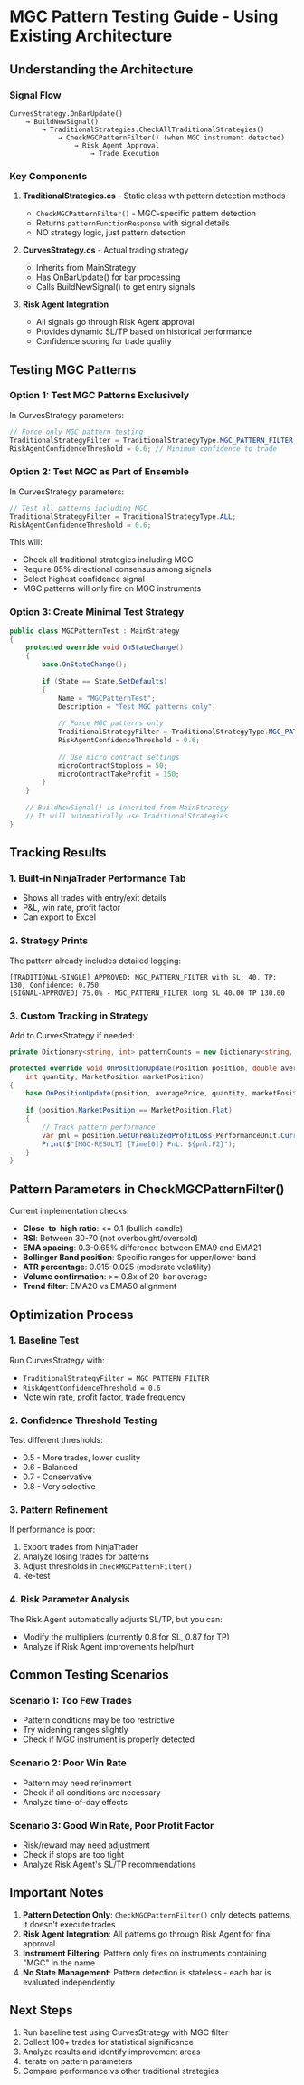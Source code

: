 # MGC Pattern Testing Guide - Using Existing Architecture

## Understanding the Architecture

### Signal Flow
```
CurvesStrategy.OnBarUpdate() 
    → BuildNewSignal() 
        → TraditionalStrategies.CheckAllTraditionalStrategies()
            → CheckMGCPatternFilter() (when MGC instrument detected)
                → Risk Agent Approval
                    → Trade Execution
```

### Key Components

1. **TraditionalStrategies.cs** - Static class with pattern detection methods
   - `CheckMGCPatternFilter()` - MGC-specific pattern detection
   - Returns `patternFunctionResponse` with signal details
   - NO strategy logic, just pattern detection

2. **CurvesStrategy.cs** - Actual trading strategy
   - Inherits from MainStrategy
   - Has OnBarUpdate() for bar processing
   - Calls BuildNewSignal() to get entry signals

3. **Risk Agent Integration**
   - All signals go through Risk Agent approval
   - Provides dynamic SL/TP based on historical performance
   - Confidence scoring for trade quality

## Testing MGC Patterns

### Option 1: Test MGC Patterns Exclusively

In CurvesStrategy parameters:
```csharp
// Force only MGC pattern testing
TraditionalStrategyFilter = TraditionalStrategyType.MGC_PATTERN_FILTER;
RiskAgentConfidenceThreshold = 0.6; // Minimum confidence to trade
```

### Option 2: Test MGC as Part of Ensemble

In CurvesStrategy parameters:
```csharp
// Test all patterns including MGC
TraditionalStrategyFilter = TraditionalStrategyType.ALL;
RiskAgentConfidenceThreshold = 0.6;
```

This will:
- Check all traditional strategies including MGC
- Require 85% directional consensus among signals
- Select highest confidence signal
- MGC patterns will only fire on MGC instruments

### Option 3: Create Minimal Test Strategy

```csharp
public class MGCPatternTest : MainStrategy
{
    protected override void OnStateChange()
    {
        base.OnStateChange();
        
        if (State == State.SetDefaults)
        {
            Name = "MGCPatternTest";
            Description = "Test MGC patterns only";
            
            // Force MGC patterns only
            TraditionalStrategyFilter = TraditionalStrategyType.MGC_PATTERN_FILTER;
            RiskAgentConfidenceThreshold = 0.6;
            
            // Use micro contract settings
            microContractStoploss = 50;
            microContractTakeProfit = 150;
        }
    }
    
    // BuildNewSignal() is inherited from MainStrategy
    // It will automatically use TraditionalStrategies
}
```

## Tracking Results

### 1. Built-in NinjaTrader Performance Tab
- Shows all trades with entry/exit details
- P&L, win rate, profit factor
- Can export to Excel

### 2. Strategy Prints
The pattern already includes detailed logging:
```
[TRADITIONAL-SINGLE] APPROVED: MGC_PATTERN_FILTER with SL: 40, TP: 130, Confidence: 0.750
[SIGNAL-APPROVED] 75.0% - MGC_PATTERN_FILTER long SL 40.00 TP 130.00
```

### 3. Custom Tracking in Strategy
Add to CurvesStrategy if needed:
```csharp
private Dictionary<string, int> patternCounts = new Dictionary<string, int>();

protected override void OnPositionUpdate(Position position, double averagePrice, 
    int quantity, MarketPosition marketPosition)
{
    base.OnPositionUpdate(position, averagePrice, quantity, marketPosition);
    
    if (position.MarketPosition == MarketPosition.Flat)
    {
        // Track pattern performance
        var pnl = position.GetUnrealizedProfitLoss(PerformanceUnit.Currency, Close[0]);
        Print($"[MGC-RESULT] {Time[0]} PnL: ${pnl:F2}");
    }
}
```

## Pattern Parameters in CheckMGCPatternFilter()

Current implementation checks:
- **Close-to-high ratio**: <= 0.1 (bullish candle)
- **RSI**: Between 30-70 (not overbought/oversold)
- **EMA spacing**: 0.3-0.65% difference between EMA9 and EMA21
- **Bollinger Band position**: Specific ranges for upper/lower band
- **ATR percentage**: 0.015-0.025 (moderate volatility)
- **Volume confirmation**: >= 0.8x of 20-bar average
- **Trend filter**: EMA20 vs EMA50 alignment

## Optimization Process

### 1. Baseline Test
Run CurvesStrategy with:
- `TraditionalStrategyFilter = MGC_PATTERN_FILTER`
- `RiskAgentConfidenceThreshold = 0.6`
- Note win rate, profit factor, trade frequency

### 2. Confidence Threshold Testing
Test different thresholds:
- 0.5 - More trades, lower quality
- 0.6 - Balanced
- 0.7 - Conservative
- 0.8 - Very selective

### 3. Pattern Refinement
If performance is poor:
1. Export trades from NinjaTrader
2. Analyze losing trades for patterns
3. Adjust thresholds in `CheckMGCPatternFilter()`
4. Re-test

### 4. Risk Parameter Analysis
The Risk Agent automatically adjusts SL/TP, but you can:
- Modify the multipliers (currently 0.8 for SL, 0.87 for TP)
- Analyze if Risk Agent improvements help/hurt

## Common Testing Scenarios

### Scenario 1: Too Few Trades
- Pattern conditions may be too restrictive
- Try widening ranges slightly
- Check if MGC instrument is properly detected

### Scenario 2: Poor Win Rate
- Pattern may need refinement
- Check if all conditions are necessary
- Analyze time-of-day effects

### Scenario 3: Good Win Rate, Poor Profit Factor
- Risk/reward may need adjustment
- Check if stops are too tight
- Analyze Risk Agent's SL/TP recommendations

## Important Notes

1. **Pattern Detection Only**: `CheckMGCPatternFilter()` only detects patterns, it doesn't execute trades
2. **Risk Agent Integration**: All patterns go through Risk Agent for final approval
3. **Instrument Filtering**: Pattern only fires on instruments containing "MGC" in the name
4. **No State Management**: Pattern detection is stateless - each bar is evaluated independently

## Next Steps

1. Run baseline test using CurvesStrategy with MGC filter
2. Collect 100+ trades for statistical significance  
3. Analyze results and identify improvement areas
4. Iterate on pattern parameters
5. Compare performance vs other traditional strategies